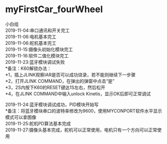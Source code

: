 # myFirstCar_fourWheel  
 小白组  
2019-11-04:串口通讯和开关完工  
2019-11-06:电机基本完工  
2019-11-06:舵机基本完工  
2019-11-15:摄像头初始化模块完工    
2019-11-16:软件二值化模块完工  
2019-11-23:蓝牙模块调试失败   
*备注：K60解锁办法：  
*1，插上JLINK观察IAR是否可以成功烧录，若不能则继续下一步骤  
*2，打开JLINK COMMAND，在弹出的弹窗中点击“是”  
*3，2S内按下K60的RESET键达1S左右，然后松开  
*4，在JLINK COMMAND中输入unlock Kinetis，显示OK后即可正常调试  
    
2019-11-24:蓝牙模块调试成功，PID模块开始写  
*备注：将蓝牙模块串口的波特率修改为9600，使用MYCONPORT软件水平显示模式可以拿图像    
2019-11-25:舵机PD算法基本完成  
2019-11-27:摄像头基本完成，舵机可以正常使用，电机只有一个方向可以正常使用
  